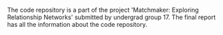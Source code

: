 The code repository is a part of the project 'Matchmaker: Exploring Relationship Networks' submitted by undergrad group 17. 
The final report has all the information about the code repository.
